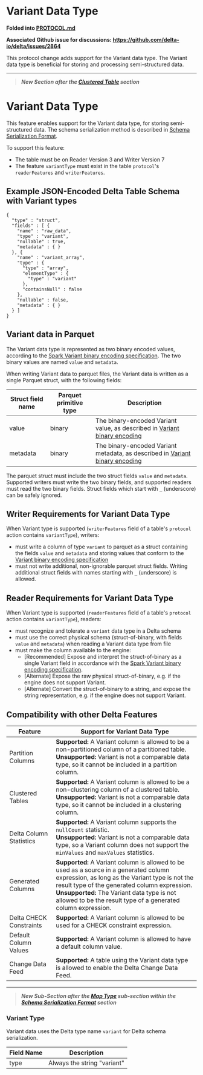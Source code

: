 # Variant Data Type
**Folded into [PROTOCOL.md](../../protocol.md#variant-data-type)**

**Associated Github issue for discussions: https://github.com/delta-io/delta/issues/2864**

This protocol change adds support for the Variant data type.
The Variant data type is beneficial for storing and processing semi-structured data.

--------

> ***New Section after the [Clustered Table](#clustered-table) section***

# Variant Data Type

This feature enables support for the Variant data type, for storing semi-structured data.
The schema serialization method is described in [Schema Serialization Format](#schema-serialization-format).

To support this feature:
- The table must be on Reader Version 3 and Writer Version 7
- The feature `variantType` must exist in the table `protocol`'s `readerFeatures` and `writerFeatures`.

## Example JSON-Encoded Delta Table Schema with Variant types

```
{
  "type" : "struct",
  "fields" : [ {
    "name" : "raw_data",
    "type" : "variant",
    "nullable" : true,
    "metadata" : { }
  }, {
    "name" : "variant_array",
    "type" : {
      "type" : "array",
      "elementType" : {
        "type" : "variant"
      },
      "containsNull" : false
    },
    "nullable" : false,
    "metadata" : { }
  } ]
}
```

## Variant data in Parquet

The Variant data type is represented as two binary encoded values, according to the [Spark Variant binary encoding specification](https://github.com/apache/spark/blob/master/common/variant/README.md).
The two binary values are named `value` and `metadata`.

When writing Variant data to parquet files, the Variant data is written as a single Parquet struct, with the following fields:

Struct field name | Parquet primitive type | Description
-|-|-
value | binary | The binary-encoded Variant value, as described in [Variant binary encoding](https://github.com/apache/spark/blob/master/common/variant/README.md)
metadata | binary | The binary-encoded Variant metadata, as described in [Variant binary encoding](https://github.com/apache/spark/blob/master/common/variant/README.md)

The parquet struct must include the two struct fields `value` and `metadata`.
Supported writers must write the two binary fields, and supported readers must read the two binary fields.
Struct fields which start with `_` (underscore) can be safely ignored.

## Writer Requirements for Variant Data Type

When Variant type is supported (`writerFeatures` field of a table's `protocol` action contains `variantType`), writers:
- must write a column of type `variant` to parquet as a struct containing the fields `value` and `metadata` and storing values that conform to the [Variant binary encoding specification](https://github.com/apache/spark/blob/master/common/variant/README.md)
- must not write additional, non-ignorable parquet struct fields. Writing additional struct fields with names starting with `_` (underscore) is allowed.

## Reader Requirements for Variant Data Type

When Variant type is supported (`readerFeatures` field of a table's `protocol` action contains `variantType`), readers:
- must recognize and tolerate a `variant` data type in a Delta schema
- must use the correct physical schema (struct-of-binary, with fields `value` and `metadata`) when reading a Variant data type from file
- must make the column available to the engine:
    - [Recommended] Expose and interpret the struct-of-binary as a single Variant field in accordance with the [Spark Variant binary encoding specification](https://github.com/apache/spark/blob/master/common/variant/README.md).
    - [Alternate] Expose the raw physical struct-of-binary, e.g. if the engine does not support Variant.
    - [Alternate] Convert the struct-of-binary to a string, and expose the string representation, e.g. if the engine does not support Variant.

## Compatibility with other Delta Features

Feature | Support for Variant Data Type
-|-
Partition Columns | **Supported:** A Variant column is allowed to be a non-partitioned column of a partitioned table. <br/> **Unsupported:** Variant is not a comparable data type, so it cannot be included in a partition column.
Clustered Tables | **Supported:** A Variant column is allowed to be a non-clustering column of a clustered table. <br/> **Unsupported:** Variant is not a comparable data type, so it cannot be included in a clustering column.
Delta Column Statistics | **Supported:** A Variant column supports the `nullCount` statistic. <br/> **Unsupported:** Variant is not a comparable data type, so a Variant column does not support the `minValues` and `maxValues` statistics.
Generated Columns | **Supported:** A Variant column is allowed to be used as a source in a generated column expression, as long as the Variant type is not the result type of the generated column expression. <br/> **Unsupported:** The Variant data type is not allowed to be the result type of a generated column expression.
Delta CHECK Constraints | **Supported:** A Variant column is allowed to be used for a CHECK constraint expression.
Default Column Values | **Supported:** A Variant column is allowed to have a default column value.
Change Data Feed | **Supported:** A table using the Variant data type is allowed to enable the Delta Change Data Feed.

--------

> ***New Sub-Section after the [Map Type](#map-type) sub-section within the [Schema Serialization Format](#schema-serialization-format) section***

### Variant Type

Variant data uses the Delta type name `variant` for Delta schema serialization.

Field Name | Description
-|-
type | Always the string "variant"
